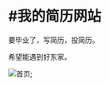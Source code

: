 #我的简历网站
===
要毕业了，写简历，投简历。

希望能遇到好东家。


![首页](https://github.com/Hunlongyu/resume/blob/gh-pages/img/homepage.jpg);
